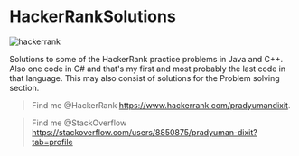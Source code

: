 # HackerRankSolutions
![hackerrank](https://user-images.githubusercontent.com/41565823/46145009-fcdf3100-c25e-11e8-9518-d0dbd3294e30.png)


Solutions to some of the HackerRank practice problems in Java and C++. Also one code in C# and that's my first and most probably the last code in that language. This may also consist of solutions for the Problem solving section.

>Find me @HackerRank    https://www.hackerrank.com/pradyumandixit.

>Find me @StackOverflow https://stackoverflow.com/users/8850875/pradyuman-dixit?tab=profile
